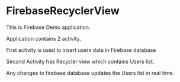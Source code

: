 # FirebaseRecyclerView

This is Firebase Demo application.

Application contains 2 activity.

First activity is used to insert users data in Firebase database 

Second Activity has Recycler view which contains Users list.

Any changes to firebase database updates the Users list in real time. 
